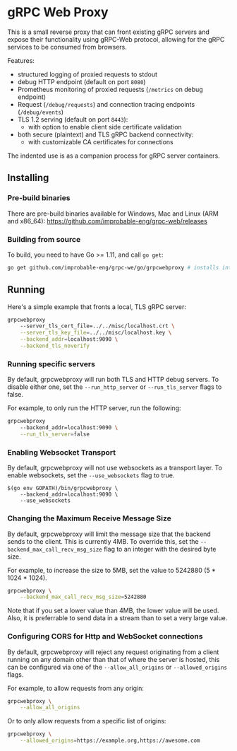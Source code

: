 # gRPC Web Proxy

This is a small reverse proxy that can front existing gRPC servers and expose their functionality using gRPC-Web
protocol, allowing for the gRPC services to be consumed from browsers.

Features:
 * structured logging of proxied requests to stdout
 * debug HTTP endpoint (default on port `8080`)
 * Prometheus monitoring of proxied requests (`/metrics` on debug endpoint)
 * Request (`/debug/requests`) and connection tracing endpoints (`/debug/events`)
 * TLS 1.2 serving (default on port `8443`):
   * with option to enable client side certificate validation
 * both secure (plaintext) and TLS gRPC backend connectivity:
   * with customizable CA certificates for connections

The indented use is as a companion process for gRPC server containers.

## Installing

### Pre-build binaries

There are pre-build binaries available for Windows, Mac and Linux (ARM and x86_64):
https://github.com/improbable-eng/grpc-web/releases

### Building from source

To build, you need to have Go >= 1.11, and call `go get`:

```sh
go get github.com/improbable-eng/grpc-we/go/grpcwebproxy # installs into $(go env GOPATH)/bin/grpcwebproxy
```

## Running

Here's a simple example that fronts a local, TLS gRPC server:

```sh
grpcwebproxy
    --server_tls_cert_file=../../misc/localhost.crt \
    --server_tls_key_file=../../misc/localhost.key \
    --backend_addr=localhost:9090 \
    --backend_tls_noverify
```

### Running specific servers

By default, grpcwebproxy will run both TLS and HTTP debug servers. To disable either one, set the `--run_http_server` or `--run_tls_server` flags to false.

For example, to only run the HTTP server, run the following:

```sh
grpcwebproxy
    --backend_addr=localhost:9090 \
    --run_tls_server=false
```

### Enabling Websocket Transport

By default, grpcwebproxy will not use websockets as a transport layer. To enable websockets, set the `--use_websockets` flag to true.

```
$(go env GOPATH)/bin/grpcwebproxy \
    --backend_addr=localhost:9090 \
    --use_websockets
```

### Changing the Maximum Receive Message Size

By default, grpcwebproxy will limit the message size that the backend sends to the client. This is currently 4MB.
To override this, set the `--backend_max_call_recv_msg_size` flag to an integer with the desired byte size.

For example, to increase the size to 5MB, set the value to 5242880 (5 * 1024 * 1024).

```bash
grpcwebproxy \
    --backend_max_call_recv_msg_size=5242880
```

Note that if you set a lower value than 4MB, the lower value will be used. Also, it is preferrable to send data in a stream than to set a very large value.

### Configuring CORS for Http and WebSocket connections

By default, grpcwebproxy will reject any request originating from a client running on any domain other than that of where the server is hosted, this can be configured via one of the `--allow_all_origins` or `--allowed_origins` flags.

For example, to allow requests from any origin:

```bash
grpcwebproxy \
    --allow_all_origins
```

Or to only allow requests from a specific list of origins:

```bash
grpcwebproxy \
    --allowed_origins=https://example.org,https://awesome.com
```
